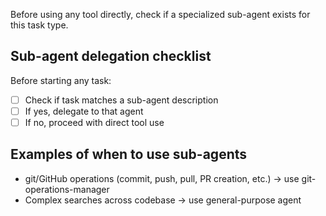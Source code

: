 Before using any tool directly, check if a specialized sub-agent exists for this task type.

## Sub-agent delegation checklist
Before starting any task:
- [ ] Check if task matches a sub-agent description
- [ ] If yes, delegate to that agent
- [ ] If no, proceed with direct tool use

## Examples of when to use sub-agents
- git/GitHub operations (commit, push, pull, PR creation, etc.) → use git-operations-manager
- Complex searches across codebase → use general-purpose agent
